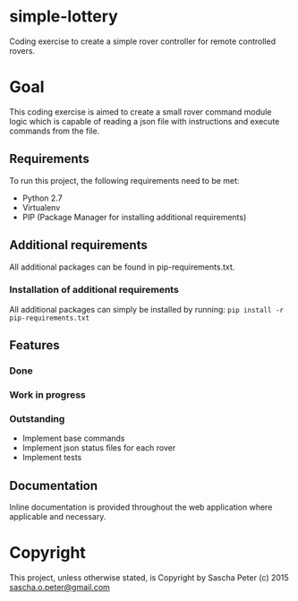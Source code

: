 # simple-lottery

Coding exercise to create a simple rover controller for remote controlled rovers.

# Goal
This coding exercise is aimed to create a small rover command module logic which
is capable of reading a json file with instructions and execute commands from the
file.

## Requirements
To run this project, the following requirements need to be met:
* Python 2.7
* Virtualenv
* PIP (Package Manager for installing additional requirements)

## Additional requirements
All additional packages can be found in pip-requirements.txt.

### Installation of additional requirements
All additional packages can simply be installed by running:
`pip install -r pip-requirements.txt`

## Features

### Done

### Work in progress

### Outstanding
* Implement base commands
* Implement json status files for each rover
* Implement tests

## Documentation
Inline documentation is provided throughout the web application where applicable and necessary.

# Copyright
This project, unless otherwise stated, is Copyright by Sascha Peter (c) 2015 sascha.o.peter@gmail.com

